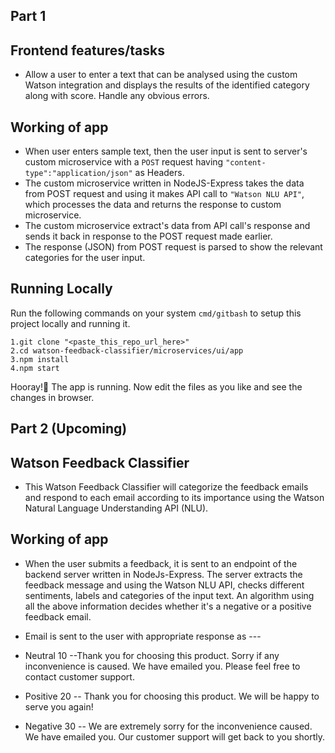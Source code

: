 
## Part 1

## Frontend features/tasks
* Allow a user to enter a text that can be analysed using the custom Watson integration and displays the results of the identified category along with score.
Handle any obvious errors.

## Working of app

* When user enters sample text, then the user input is sent to server's custom microservice with a `POST` request having `"content-type":"application/json"` as Headers.
* The custom microservice written in NodeJS-Express takes the data from POST request and using it makes API call to `"Watson NLU API"`, which processes the data and returns the response to custom microservice.
* The custom microservice extract's data from API call's response and sends it back in response to the POST request made earlier.
* The response (JSON) from POST request is parsed to show the relevant categories for the user input.


## Running Locally
Run the following commands on your system `cmd/gitbash` to setup this project locally and running it.

    1.git clone "<paste_this_repo_url_here>"
    2.cd watson-feedback-classifier/microservices/ui/app
    3.npm install
    4.npm start

Hooray!:tada: The app is running. Now edit the files as you like  and see the changes in browser.
## Part 2 (Upcoming)

## Watson Feedback Classifier
* This Watson Feedback Classifier will categorize the feedback emails and respond to each email according to its importance using the Watson Natural Language Understanding API (NLU).

## Working of app

* When the user submits a feedback, it is sent to an endpoint of the backend server written in NodeJs-Express. The server extracts the feedback message and using the Watson NLU API, checks different sentiments, labels and categories of the input text. An algorithm using all the above information decides whether it's a negative or a positive feedback email.
* Email is sent to the user with appropriate response as ---

* Neutral 10 --Thank you for choosing this product. Sorry if any inconvenience is caused. We have emailed you. Please       feel free to contact customer support.
* Positive 20 -- Thank you for choosing this product. We will be happy to serve you again!
* Negative 30 -- We are extremely sorry  for the inconvenience caused. We have emailed you. Our customer support will get   back to you shortly.






